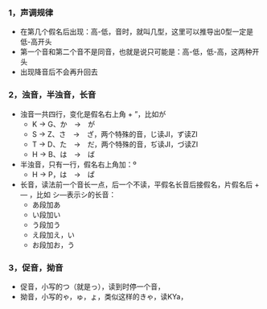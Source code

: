 ### 1，声调规律
* 在第几个假名后出现：高-低，音时，就叫几型，这里可以推导出0型一定是低-高开头
* 第一个音和第二个音不是同音，也就是说只可能是：高-低，低-高，这两种开头
* 出现降音后不会再升回去
### 2，浊音，半浊音，长音
* 浊音一共四行，变化是假名右上角 + ”，比如が
  * K -> G、か　→　が　
  * S -> Z、さ　→　ざ，两个特殊的音，じ读JI，ず读ZI
  * T -> D、た　→　だ，两个特殊的音，ぢ读JI，づ读ZI
  * H -> B、は　→　ば
* 半浊音，只有一行，假名右上角加：º
  * H -> P，は　→　ぱ
* 长音，读法前一个音长一点，后一个不读，平假名长音后接假名，片假名后 + — ，比如
  シ—表示シ的长音：
  * あ段加あ
  * い段加い
  * う段加う
  * え段加え，い
  * お段加お，う
### 3，促音，拗音
  * 促音，小写的つ（就是っ），读到时停一个音，
  * 拗音，小写的ゃ，ゅ，ょ，类似这样的きゃ，读KYa，
